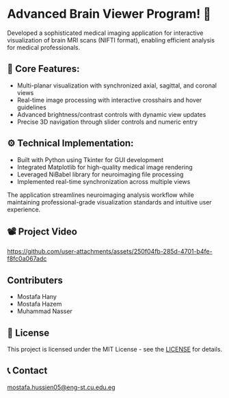 # Advanced Brain Viewer Program! 🎉

Developed a sophisticated medical imaging application for interactive visualization of brain MRI scans (NIFTI format), enabling efficient analysis for medical professionals.
## 📌 Core Features:

- Multi-planar visualization with synchronized axial, sagittal, and coronal views
- Real-time image processing with interactive crosshairs and hover guidelines
- Advanced brightness/contrast controls with dynamic view updates
- Precise 3D navigation through slider controls and numeric entry

## ⚙️ Technical Implementation:

- Built with Python using Tkinter for GUI development
- Integrated Matplotlib for high-quality medical image rendering
- Leveraged NiBabel library for neuroimaging file processing
- Implemented real-time synchronization across multiple views

The application streamlines neuroimaging analysis workflow while maintaining professional-grade visualization standards and intuitive user experience.

## 📽️ Project Video

https://github.com/user-attachments/assets/250f04fb-285d-4701-b4fe-f8fc0a067adc

## Contributers
- Mostafa Hany
- Mostafa Hazem
- Muhammad Nasser

## 🧾 License
This project is licensed under the MIT License - see the [LICENSE](https://github.com/Jiro75/Intro-to-Imaging-and-Image-based-Anatomy/blob/da9c88306ad92a10ca93f5c355d2b6c4fdc0ee02/LICENSE) for details.

## 📞 Contact
mostafa.hussien05@eng-st.cu.edu.eg

